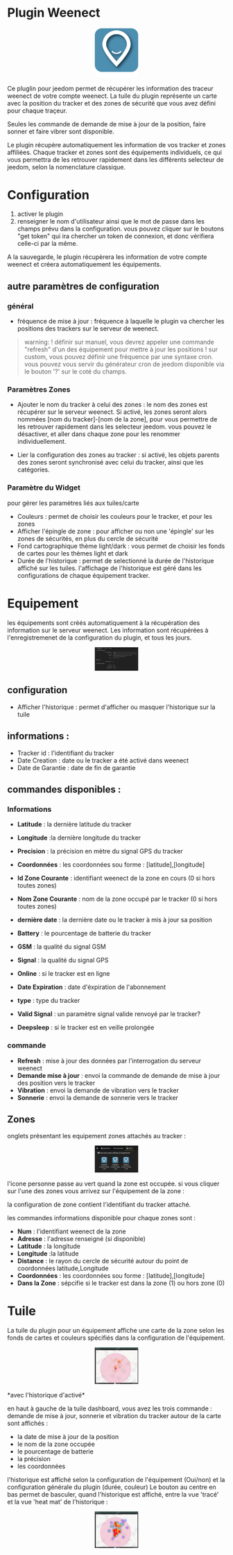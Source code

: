 # Plugin Weenect
<p align="center">
  <img width="100" src="/plugin_info/weenect_icon.png">
</p>

Ce pluglin pour jeedom permet de récupérer les information des traceur weenect de votre compte weenect.
La tuile du plugin représente un carte avec la position du tracker et des zones de sécurité que vous avez défini pour chaque traçeur.

Seules les commande de demande de mise à jour de la position, faire sonner et faire vibrer sont disponible.

Le plugin récupère automatiquement les information de vos tracker et zones affiliées. Chaque tracker et zones sont des équipements individuels, ce qui vous permettra de les retrouver rapidement dans les différents selecteur de jeedom, selon la nomenclature classique.

# Configuration
  
  1. activer le plugin
  2. renseigner le nom d'utilisateur  ainsi que le mot de passe dans les champs prévu dans la configuration.
  vous pouvez cliquer sur le boutons "get token" qui ira chercher un token de connexion, et donc vérifiera celle-ci par la même.

  A la sauvegarde, le plugin récupèrera les information de votre compte weenect et créera automatiquement les équipements.

## autre paramètres de configuration

### général 
* fréquence de mise à jour : fréquence à laquelle le plugin va chercher les positions des trackers sur le serveur de weenect.
> warning: ! définir sur manuel, vous devrez appeler une commande "refresh" d'un des équipement pour mettre à jour les positions !
sur custom, vous pouvez définir une fréquence par une syntaxe cron. vous pouvez vous servir du générateur cron de jeedom disponible via le bouton '?' sur le coté du champs.

### Paramètres Zones
* Ajouter le nom du tracker à celui des zones : le nom des zones est récupérer sur le serveur weenect. Si activé, les zones seront alors nommées [nom du tracker]-[nom de la zone], pour vous permettre de les retrouver rapidement dans les selecteur jeedom. vous pouvez le désactiver, et aller dans chaque zone pour les renommer individuellement.

* Lier la configuration des zones au tracker  : si activé, les objets parents des zones seront synchronisé avec celui du tracker, ainsi que les catégories.

### Paramètre du Widget
pour gérer les paramètres liés aux tuiles/carte 

* Couleurs : permet de choisir les couleurs pour le tracker, et pour les zones
* Afficher l'épingle de zone : pour afficher ou non une 'épingle' sur les zones de sécurités, en plus du cercle de sécurité
* Fond cartographique thème light/dark : vous permet de choisir les fonds de cartes pour les thèmes light et dark
* Durée de l'historique : permet de selectionné la durée de l'historique affiché sur les tuiles. l'affichage de l'historique est géré dans les configurations de chaque équipement tracker.

# Equipement
les équipements sont créés automatiquement à la récupération des information sur le serveur weenect.
Les information sont récupérées à l'enregistremenet de la configuration du plugin, et tous les jours.

<p align="center">
  <img width="100" src="/docs/imgs/equipement.png">
</p>

## configuration 
* Afficher l'historique : permet d'afficher ou masquer l'historique sur la tuile

## informations : 
* Tracker id : l'identifiant du tracker 
* Date Creation : date ou le tracker a été activé dans weenect
* Date de Garantie : date de fin de garantie

## commandes disponibles : 
### Informations
* __Latitude__ : la dernière latitude du tracker
* __Longitude__ :la dernière longitude  du tracker
* __Precision__ : la précision en mètre du signal GPS du tracker
* __Coordonnées__ : les coordonnées sou forme : [latitude],[longitude]

* __Id Zone Courante__ : identifiant weenect de la zone en cours (0 si hors toutes zones)
* __Nom Zone Courante__ : nom de la zone occupé par le tracker (0 si hors toutes zones)


* __dernière date__ : la dernière date ou le tracker à mis à jour sa position

* __Battery__ : le pourcentage de batterie du tracker
* __GSM__ : la qualité du signal GSM
* __Signal__ : la qualité du signal GPS 
* __Online__ : si le tracker est en ligne

* __Date Expiration__ : date d'éxpiration de l'abonnement

* __type__ : type du tracker


* __Valid Signal__ : un paramètre signal valide renvoyé par le tracker? 
* __Deepsleep__ : si le tracker est en veille prolongée

### commande

* __Refresh__ : mise à jour des données par l'interrogation du serveur weenect
* __Demande mise à jour__ : envoi la commande de demande de mise à jour des position vers le tracker
* __Vibration__ : envoi la demande de vibration vers le tracker
* __Sonnerie__ : envoi la demande de sonnerie vers le tracker

## Zones 
onglets présentant les equipement zones attachés au tracker : 
<p align="center">
  <img width="100" src="/docs/imgs/zone_tab.png">
</p>
l'icone personne passe au vert quand la zone est occupée.
si vous cliquer sur l'une des zones vous arrivez sur l'équipement de la zone : 

la configuration de zone contient l'identifiant du tracker attaché. 

les commandes informations disponible pour chaque zones sont : 

* __Num__ : l'identifiant weenect de la zone
* __Adresse__ : l'adresse renseigné (si disponible)
* __Latitude__ : la longitude 
* __Longitude__ :la latitude 
* __Distance__ : le rayon du cercle de sécurité autour du point de coordonnées latitude,Longitude
* __Coordonnées__ : les coordonnées sou forme : [latitude],[longitude]
* __Dans la Zone__ : sépcifie si le tracker est dans la zone (1) ou hors zone (0)


# Tuile 

La tuile du plugin pour un équipement affiche une carte de la zone selon les fonds de cartes et couleurs spécifiés dans la configuration de l'équipement.

<p align="center">
  <img width="100" src="/docs/imgs/tile.png">
</p>
*avec l'historique d'activé*

en haut à gauche de la tuile dashboard, vous avez les trois commande : demande de mise à jour, sonnerie et vibration du tracker
autour de la carte sont affichés : 
* la date de mise à jour de la position
* le nom de la zone occupée
* le pourcentage de batterie
* la précision
* les coordonnées

l'historique est affiché selon la configuration de l'équipement (Oui/non) et la configuration générale du plugin (durée, couleur)
Le bouton au centre en bas permet de basculer, quand l'historique est affiché, entre la vue 'tracé' et la vue 'heat mat' de l'historique :
<p align="center">
  <img width="100" src="/docs/imgs/tile_heat.png">
</p>



